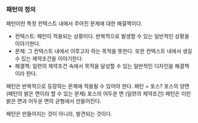 ### 패턴의 정의
패턴이란 특정 컨텍스트 내에서 주어진 문제애 대한 해결책이다.
* 컨텍스트: 패턴이 적용되는 상황이다. 반복적으로 발생할 수 있는 일반적인 상황을 이야기한다.
* 문제: 그 컨텍스트 내에서 이루고자 하는 목적을 뜻한다. 또한 컨텍스트 내에서 생길 수 있는 제약조건을 이야기한다.
* 해결책: 일련의 제약조건 속에서 목적을 달성할 수 있는 일반적인 디자인을 해결책이라 한다.


패턴은 반복적으로 등장하는 문제에 적용될 수 있어야 한다.
패턴 = 포스?
포스의 양면 (패턴의 밝은 면이라 할 수 있는 문제)
포스의 어두운 면 (일련의 제약조건)
패턴은 이런 밝은 면과 어두운 면의 균형에서 만들어진다.

패턴은 만들어지는 것이 아니라, 발견되는 것이다.

